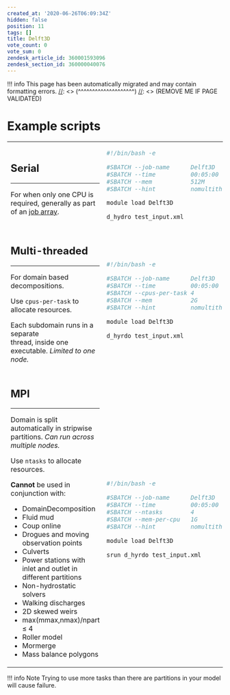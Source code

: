 ```yaml
---
created_at: '2020-06-26T06:09:34Z'
hidden: false
position: 11
tags: []
title: Delft3D
vote_count: 0
vote_sum: 0
zendesk_article_id: 360001593096
zendesk_section_id: 360000040076
---
```




[//]: <> (REMOVE ME IF PAGE VALIDATED)
[//]: <> (vvvvvvvvvvvvvvvvvvvv)
!!! info
    This page has been automatically migrated and may contain formatting errors.
[//]: <> (^^^^^^^^^^^^^^^^^^^^)
[//]: <> (REMOVE ME IF PAGE VALIDATED)

# Example scripts

<table>
<colgroup>
<col style="width: 50%" />
<col style="width: 50%" />
</colgroup>
<tbody>
<tr class="odd">
<td style="width: 506px"><h2 id="serial">Serial</h2>
<hr />
<p>For when only <span>one CPU is required</span>, generally as part of
an <a
href="https://support.nesi.org.nz/hc/en-gb/articles/360000690275-Parallel-Execution#t_array">job
array</a>.</p></td>
<td style="width: 163px"><div class="sourceCode" id="cb1"><pre
class="sourceCode bash"><code class="sourceCode bash"><span id="cb1-1"><a href="#cb1-1" aria-hidden="true" tabindex="-1"></a><span class="co">#!/bin/bash -e</span></span>
<span id="cb1-2"><a href="#cb1-2" aria-hidden="true" tabindex="-1"></a></span>
<span id="cb1-3"><a href="#cb1-3" aria-hidden="true" tabindex="-1"></a><span class="co">#SBATCH --job-name      Delft3D</span></span>
<span id="cb1-4"><a href="#cb1-4" aria-hidden="true" tabindex="-1"></a><span class="co">#SBATCH --time          00:05:00       # Walltime</span></span>
<span id="cb1-5"><a href="#cb1-5" aria-hidden="true" tabindex="-1"></a><span class="co">#SBATCH --mem           512M           # Total Memory</span></span>
<span id="cb1-6"><a href="#cb1-6" aria-hidden="true" tabindex="-1"></a><span class="co">#SBATCH --hint          nomultithread  # Hyperthreading disabled</span></span>
<span id="cb1-7"><a href="#cb1-7" aria-hidden="true" tabindex="-1"></a></span>
<span id="cb1-8"><a href="#cb1-8" aria-hidden="true" tabindex="-1"></a><span class="ex">module</span> load Delft3D</span>
<span id="cb1-9"><a href="#cb1-9" aria-hidden="true" tabindex="-1"></a></span>
<span id="cb1-10"><a href="#cb1-10" aria-hidden="true" tabindex="-1"></a><span class="ex">d_hydro</span> test_input.xml</span></code></pre></div></td>
</tr>
<tr class="even">
<td style="width: 506px"><h2 id="multi-threaded">Multi-threaded </h2>
<hr />
<p><span>For domain based decompositions.</span></p>
<p><span>Use <code class="sl">cpus-per-task</code> to allocate
resources.</span></p>
<p>Each subdomain runs in a separate<br />
thread, inside <span>one executable</span>. <em>Limited to <span>one
node</span>.</em></p></td>
<td style="width: 163px"><div class="sourceCode" id="cb2"><pre
class="sourceCode bash"><code class="sourceCode bash"><span id="cb2-1"><a href="#cb2-1" aria-hidden="true" tabindex="-1"></a><span class="co">#!/bin/bash -e</span></span>
<span id="cb2-2"><a href="#cb2-2" aria-hidden="true" tabindex="-1"></a></span>
<span id="cb2-3"><a href="#cb2-3" aria-hidden="true" tabindex="-1"></a><span class="co">#SBATCH --job-name      Delft3D </span></span>
<span id="cb2-4"><a href="#cb2-4" aria-hidden="true" tabindex="-1"></a><span class="co">#SBATCH --time          00:05:00       # Walltime</span></span>
<span id="cb2-5"><a href="#cb2-5" aria-hidden="true" tabindex="-1"></a><span class="co">#SBATCH --cpus-per-task 4              </span></span>
<span id="cb2-6"><a href="#cb2-6" aria-hidden="true" tabindex="-1"></a><span class="co">#SBATCH --mem           2G             # Total Memory</span></span>
<span id="cb2-7"><a href="#cb2-7" aria-hidden="true" tabindex="-1"></a><span class="co">#SBATCH --hint          nomultithread  # Hyperthreading disabled</span></span>
<span id="cb2-8"><a href="#cb2-8" aria-hidden="true" tabindex="-1"></a></span>
<span id="cb2-9"><a href="#cb2-9" aria-hidden="true" tabindex="-1"></a><span class="ex">module</span> load Delft3D</span>
<span id="cb2-10"><a href="#cb2-10" aria-hidden="true" tabindex="-1"></a></span>
<span id="cb2-11"><a href="#cb2-11" aria-hidden="true" tabindex="-1"></a><span class="ex">d_hyrdo test_input.xml</span></span></code></pre></div></td>
</tr>
<tr class="odd">
<td style="width: 506px"><h2 id="mpi">MPI</h2>
<hr />
<p>Domain is split automatically in stripwise partitions. <em>Can run
across multiple nodes.</em></p>
<p>Use <code class="sl">ntasks</code> to allocate resources.</p>
<p><strong>Cannot</strong> be used in conjunction with:</p>
<ul>
<li>DomainDecomposition</li>
<li>Fluid mud</li>
<li>Coup online</li>
<li>Drogues and moving observation points</li>
<li>Culverts</li>
<li>Power stations with inlet and outlet in different partitions</li>
<li>Non-hydrostatic solvers</li>
<li>Walking discharges</li>
<li><span>2D skewed weirs</span></li>
<li>max(mmax,nmax)/npart ≤ 4</li>
<li>Roller model</li>
<li>Mormerge</li>
<li>Mass balance polygons</li>
</ul></td>
<td style="width: 163px"><div class="sourceCode" id="cb3"><pre
class="sourceCode bash"><code class="sourceCode bash"><span id="cb3-1"><a href="#cb3-1" aria-hidden="true" tabindex="-1"></a><span class="co">#!/bin/bash -e</span></span>
<span id="cb3-2"><a href="#cb3-2" aria-hidden="true" tabindex="-1"></a></span>
<span id="cb3-3"><a href="#cb3-3" aria-hidden="true" tabindex="-1"></a><span class="co">#SBATCH --job-name      Delft3D </span></span>
<span id="cb3-4"><a href="#cb3-4" aria-hidden="true" tabindex="-1"></a><span class="co">#SBATCH --time          00:05:00       # Walltime</span></span>
<span id="cb3-5"><a href="#cb3-5" aria-hidden="true" tabindex="-1"></a><span class="co">#SBATCH --ntasks        4              </span></span>
<span id="cb3-6"><a href="#cb3-6" aria-hidden="true" tabindex="-1"></a><span class="co">#SBATCH --mem-per-cpu   1G             </span></span>
<span id="cb3-7"><a href="#cb3-7" aria-hidden="true" tabindex="-1"></a><span class="co">#SBATCH --hint          nomultithread  # Hyperthreading disabled</span></span>
<span id="cb3-8"><a href="#cb3-8" aria-hidden="true" tabindex="-1"></a></span>
<span id="cb3-9"><a href="#cb3-9" aria-hidden="true" tabindex="-1"></a><span class="ex">module</span> load Delft3D</span>
<span id="cb3-10"><a href="#cb3-10" aria-hidden="true" tabindex="-1"></a></span>
<span id="cb3-11"><a href="#cb3-11" aria-hidden="true" tabindex="-1"></a><span class="ex">srun d_hyrdo test_input.xml</span></span></code></pre></div></td>
</tr>
</tbody>
</table>
!!! info Note
     Trying to use more tasks than there are partitions in your model will
     cause failure.
